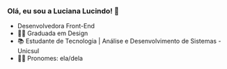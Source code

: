 ### Olá, eu sou a Luciana Lucindo! 👋

<!--
**lucianalucindo/lucianalucindo** is a ✨ _special_ ✨ repository because its `README.md` (this file) appears on your GitHub profile.

Here are some ideas to get you started:

-->
- Desenvolvedora Front-End
- 👩‍🎓 Graduada em Design
- 📚 Estudante de Tecnologia | Análise e Desenvolvimento de Sistemas - Unicsul
- 👩‍🦰 Pronomes: ela/dela


 
